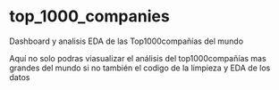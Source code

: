 # top_1000_companies
Dashboard y analisis EDA de las Top1000compañías del mundo

Aquí no solo podras viasualizar el análisis del top1000compañías mas grandes del mundo si no también el codigo de la limpieza y EDA de los datos
